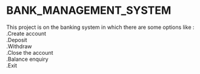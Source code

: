 # BANK_MANAGEMENT_SYSTEM
This project is on the banking system in which there are some options like : <br>
.Create account <br>
.Deposit <br>
.Withdraw <br>
.Close the account <br>
.Balance enquiry <br>
.Exit

